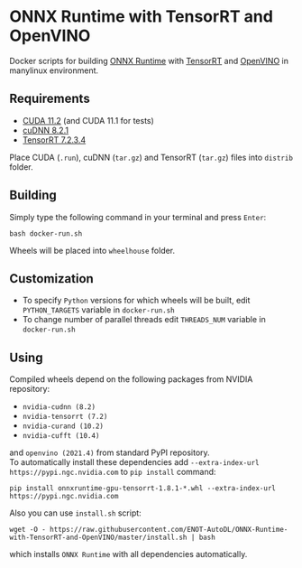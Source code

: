 # ONNX Runtime with TensorRT and OpenVINO

Docker scripts for building [ONNX Runtime](https://github.com/microsoft/onnxruntime) with [TensorRT](https://github.com/NVIDIA/TensorRT) and [OpenVINO](https://github.com/openvinotoolkit/openvino) in manylinux environment.

## Requirements

 - [CUDA 11.2](https://developer.nvidia.com/cuda-downloads) (and CUDA 11.1 for tests)
 - [cuDNN 8.2.1](https://developer.nvidia.com/cudnn-download-survey)
 - [TensorRT 7.2.3.4](https://developer.nvidia.com/nvidia-tensorrt-download)

Place CUDA (`.run`), cuDNN (`tar.gz`) and TensorRT (`tar.gz`) files into `distrib` folder.

## Building

Simply type the following command in your terminal and press `Enter`:
```
bash docker-run.sh
```

Wheels will be placed into `wheelhouse` folder.

## Customization

 - To specify `Python` versions for which wheels will be built, edit `PYTHON_TARGETS` variable in `docker-run.sh`
 - To change number of parallel threads edit `THREADS_NUM` variable in `docker-run.sh`

## Using

Compiled wheels depend on the following packages from NVIDIA repository:
 - `nvidia-cudnn (8.2)`
 - `nvidia-tensorrt (7.2)`
 - `nvidia-curand (10.2)`
 - `nvidia-cufft (10.4)`

and `openvino (2021.4)` from standard PyPI repository.\
To automatically install these dependencies add `--extra-index-url https://pypi.ngc.nvidia.com` to `pip install` command:
```
pip install onnxruntime-gpu-tensorrt-1.8.1-*.whl --extra-index-url https://pypi.ngc.nvidia.com
```

Also you can use `install.sh` script:
```
wget -O - https://raw.githubusercontent.com/ENOT-AutoDL/ONNX-Runtime-with-TensorRT-and-OpenVINO/master/install.sh | bash
```
which installs `ONNX Runtime` with all dependencies automatically.
